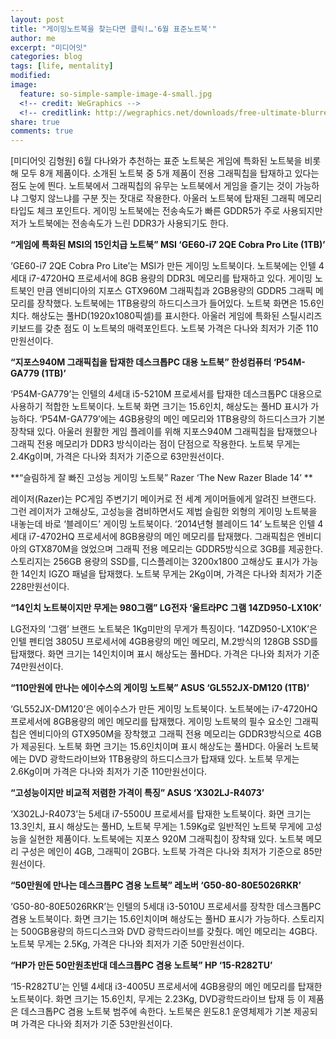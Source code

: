 ```yaml
---
layout: post
title: "게이밍노트북을 찾는다면 클릭!…'6월 표준노트북'"
author: me
excerpt: "미디어잇"
categories: blog
tags: [life, mentality]
modified:
image:
  feature: so-simple-sample-image-4-small.jpg
  <!-- credit: WeGraphics -->
  <!-- creditlink: http://wegraphics.net/downloads/free-ultimate-blurred-background-pack/ -->
share: true
comments: true
---
```

[미디어잇 김형원]
6월 다나와가 추천하는 표준 노트북은 게임에 특화된 노트북을 비롯해 모두 8개 제품이다. 소개된 노트북 중 5개 제품이 전용 그래픽칩을 탑재하고 있다는 점도 눈에 띈다. 노트북에서 그래픽칩의 유무는 노트북에서 게임을 즐기는 것이 가능하냐 그렇지 않느냐를 구분 짓는 잣대로 작용한다. 아울러 노트북에 탑재된 그래픽 메모리 타입도 체크 포인트다. 게이밍 노트북에는 전송속도가 빠른 GDDR5가 주로 사용되지만 저가 노트북에는 전송속도가 느린 DDR3가 사용되기도 한다.


**“게임에 특화된 MSI의 15인치급 노트북” MSI ‘GE60-i7 2QE Cobra Pro Lite (1TB)’**

‘GE60-i7 2QE Cobra Pro Lite’는 MSI가 만든 게이밍 노트북이다. 노트북에는 인텔 4세대 i7-4720HQ 프로세서에 8GB 용량의 DDR3L 메모리를 탑재하고 있다. 게이밍 노트북인 만큼 엔비디아의 지포스 GTX960M 그래픽칩과 2GB용량의 GDDR5 그래픽 메모리를 장착했다. 노트북에는 1TB용량의 하드디스크가 들어있다. 노트북 화면은 15.6인치다. 해상도는 풀HD(1920x1080픽셀)를 표시한다. 아울러 게임에 특화된 스틸시리즈 키보드를 갖춘 점도 이 노트북의 매력포인트다. 노트북 가격은 다나와 최저가 기준 110만원선이다.





**“지포스940M 그래픽칩을 탑재한 데스크톱PC 대용 노트북” 한성컴퓨터 ‘P54M-GA779 (1TB)’**

‘P54M-GA779’는 인텔의 4세대 i5-5210M 프로세서를 탑재한 데스크톱PC 대용으로 사용하기 적합한 노트북이다. 노트북 화면 크기는 15.6인치, 해상도는 풀HD 표시가 가능하다. ‘P54M-GA779’에는 4GB용량의 메인 메모리와 1TB용량의 하드디스크가 기본 장착돼 있다. 아울러 원활한 게임 플레이를 위해 지포스940M 그래픽칩을 탑재했으나 그래픽 전용 메모리가 DDR3 방식이라는 점이 단점으로 작용한다. 노트북 무게는 2.4Kg이며, 가격은 다나와 최저가 기준으로 63만원선이다.





**“슬림하게 잘 빠진 고성능 게이밍 노트북” Razer ‘The New Razer Blade 14’	**

레이저(Razer)는 PC게임 주변기기 메이커로 전 세계 게이머들에게 알려진 브랜드다. 그런 레이저가 고해상도, 고성능을 겸비하면서도 제법 슬림한 외형의 게이밍 노트북을 내놓는데 바로 ‘블레이드’ 게이밍 노트북이다. ‘2014년형 블레이드 14’ 노트북은 인텔 4세대 i7-4702HQ 프로세서에 8GB용량의 메인 메모리를 탑재했다. 그래픽칩은 엔비디아의 GTX870M을 얹었으며 그래픽 전용 메모리는 GDDR5방식으로 3GB를 제공한다. 스토리지는 256GB 용량의 SSD를, 디스플레이는 3200x1800 고해상도 표시가 가능한 14인치 IGZO 패널을 탑재했다. 노트북 무게는 2Kg이며, 가격은 다나와 최저가 기준 228만원선이다.





**“14인치 노트북이지만 무게는 980그램” LG전자 ‘울트라PC 그램 14ZD950-LX10K’**

LG전자의 ‘그램’ 브랜드 노트북은 1Kg미만의 무게가 특징이다. ‘14ZD950-LX10K’은 인텔 펜티엄 3805U 프로세서에 4GB용량의 메인 메모리, M.2방식의 128GB SSD를 탑재했다. 화면 크기는 14인치이며 표시 해상도는 풀HD다. 가격은 다나와 최저가 기준 74만원선이다.





**“110만원에 만나는 에이수스의 게이밍 노트북” ASUS ‘GL552JX-DM120 (1TB)’**

‘GL552JX-DM120’은 에이수스가 만든 게이밍 노트북이다. 노트북에는 i7-4720HQ 프로세서에 8GB용량의 메인 메모리를 탑재했다. 게이밍 노트북의 필수 요소인 그래픽칩은 엔비디아의 GTX950M을 장착했고 그래픽 전용 메모리는 GDDR3방식으로 4GB가 제공된다. 노트북 화면 크기는 15.6인치이며 표시 해상도는 풀HD다. 아울러 노트북에는 DVD 광학드라이브와 1TB용량의 하드디스크가 탑재돼 있다. 노트북 무게는 2.6Kg이며 가격은 다나와 최저가 기준 110만원선이다.





**“고성능이지만 비교적 저렴한 가격이 특징” ASUS ‘X302LJ-R4073’**

‘X302LJ-R4073’는 5세대 i7-5500U 프로세서를 탑재한 노트북이다. 화면 크기는 13.3인치, 표시 해상도는 풀HD, 노트북 무게는 1.59Kg로 일반적인 노트북 무게에 고성능을 실현한 제품이다. 노트북에는 지포스 920M 그래픽칩이 장착돼 있다. 노트북 메모리 구성은 메인이 4GB, 그래픽이 2GB다. 노트북 가격은 다나와 최저가 기준으로 85만원선이다.





**“50만원에 만나는 데스크톱PC 겸용 노트북” 레노버 ‘G50-80-80E5026RKR’**

‘G50-80-80E5026RKR’는 인텔의 5세대 i3-5010U 프로세서를 장착한 데스크톱PC 겸용 노트북이다. 화면 크기는 15.6인치이며 해상도는 풀HD 표시가 가능하다. 스토리지는 500GB용량의 하드디스크와 DVD 광학드라이브를 갖췄다. 메인 메모리는 4GB다. 노트북 무게는 2.5Kg, 가격은 다나와 최저가 기준 50만원선이다.




**“HP가 만든 50만원초반대 데스크톱PC 겸용 노트북” HP ‘15-R282TU’**

‘15-R282TU’는 인텔 4세대 i3-4005U 프로세서에 4GB용량의 메인 메모리를 탑재한 노트북이다. 화면 크기는 15.6인치, 무게는 2.23Kg, DVD광학드라이브 탑재 등 이 제품은 데스크톱PC 겸용 노트북 범주에 속한다. 노트북은 윈도8.1 운영체제가 기본 제공되며 가격은 다나와 최저가 기준 53만원선이다.
